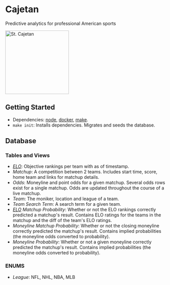 # Cajetan
Predictive analytics for professional American sports

<a href="https://en.wikipedia.org/wiki/Saint_Cajetan" title="blank">
  <img src="https://f7hnjran9v-flywheel.netdna-ssl.com/wp-content/uploads/2019/07/Tiepolo_-_S%C3%A3o_Caetano_de_Tiene_2.jpg" width="200" alt="St. Cajetan" title="St. Cajetan">
</a>


## Getting Started
* Dependencies: [node](https://nodejs.org/en/), [docker](https://www.docker.com/), [make](https://www.gnu.org/software/make/manual/make.html).
* `make init`: Installs dependencies. Migrates and seeds the database.


## Database

### Tables and Views
* *[ELO](https://en.wikipedia.org/wiki/Elo_rating_system)*: Objective rankings per team with as of timestamp.
* *Matchup*: A competition between 2 teams. Includes start time, score, home team and links for matchup details.
* *Odds*: Moneyline and point odds for a given matchup. Several odds rows exist for a single matchup. Odds are updated throughout the course of a live matchup.
* *Team*: The moniker, location and league of a team.
* *Team Search Term*: A search term for a given team.
* *[ELO](https://en.wikipedia.org/wiki/Elo_rating_system) Matchup Probability*: Whether or not the ELO rankings correctly predicted a matchup's result. Contains ELO ratings for the teams in the matchup and the diff of the team's ELO ratings.
* *Moneyline Matchup Probability*: Whether or not the closing moneyline correctly predicted the matchup's result. Contains implied probabilities (the moneyline odds converted to probability).
* *Moneyline Probability*: Whether or not a given moneyline correctly predicted the matchup's result. Contains implied probabilities (the moneyline odds converted to probability).

### ENUMS
* *League*: NFL, NHL, NBA, MLB
